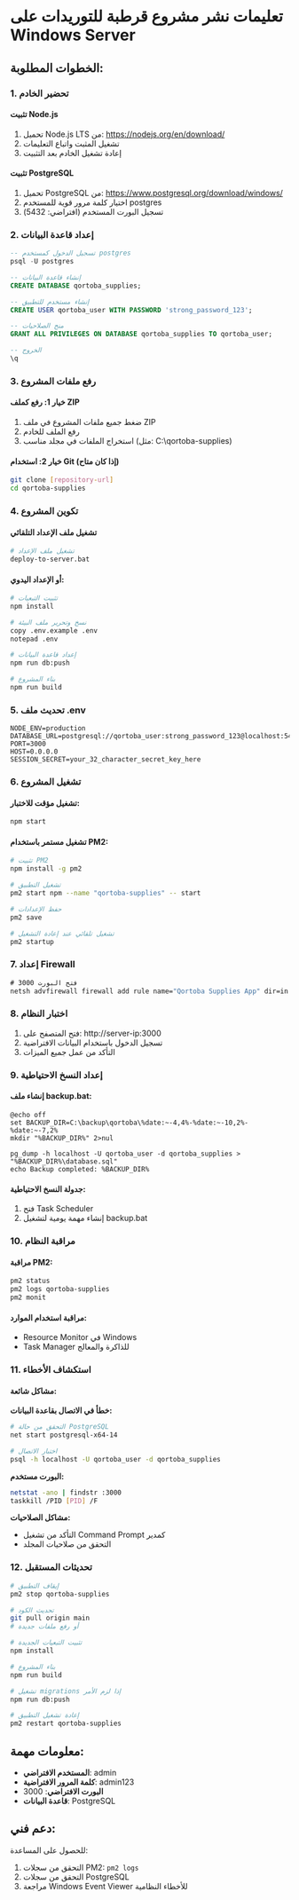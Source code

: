 # تعليمات نشر مشروع قرطبة للتوريدات على Windows Server

## الخطوات المطلوبة:

### 1. تحضير الخادم

#### تثبيت Node.js
1. تحميل Node.js LTS من: https://nodejs.org/en/download/
2. تشغيل المثبت واتباع التعليمات
3. إعادة تشغيل الخادم بعد التثبيت

#### تثبيت PostgreSQL
1. تحميل PostgreSQL من: https://www.postgresql.org/download/windows/
2. اختيار كلمة مرور قوية للمستخدم postgres
3. تسجيل البورت المستخدم (افتراضي: 5432)

### 2. إعداد قاعدة البيانات

```sql
-- تسجيل الدخول كمستخدم postgres
psql -U postgres

-- إنشاء قاعدة البيانات
CREATE DATABASE qortoba_supplies;

-- إنشاء مستخدم للتطبيق
CREATE USER qortoba_user WITH PASSWORD 'strong_password_123';

-- منح الصلاحيات
GRANT ALL PRIVILEGES ON DATABASE qortoba_supplies TO qortoba_user;

-- الخروج
\q
```

### 3. رفع ملفات المشروع

#### خيار 1: رفع كملف ZIP
1. ضغط جميع ملفات المشروع في ملف ZIP
2. رفع الملف للخادم
3. استخراج الملفات في مجلد مناسب (مثل: C:\qortoba-supplies)

#### خيار 2: استخدام Git (إذا كان متاح)
```bash
git clone [repository-url]
cd qortoba-supplies
```

### 4. تكوين المشروع

#### تشغيل ملف الإعداد التلقائي
```bash
# تشغيل ملف الإعداد
deploy-to-server.bat
```

#### أو الإعداد اليدوي:
```bash
# تثبيت التبعيات
npm install

# نسخ وتحرير ملف البيئة
copy .env.example .env
notepad .env

# إعداد قاعدة البيانات
npm run db:push

# بناء المشروع
npm run build
```

### 5. تحديث ملف .env

```env
NODE_ENV=production
DATABASE_URL=postgresql://qortoba_user:strong_password_123@localhost:5432/qortoba_supplies
PORT=3000
HOST=0.0.0.0
SESSION_SECRET=your_32_character_secret_key_here
```

### 6. تشغيل المشروع

#### تشغيل مؤقت للاختبار:
```bash
npm start
```

#### تشغيل مستمر باستخدام PM2:
```bash
# تثبيت PM2
npm install -g pm2

# تشغيل التطبيق
pm2 start npm --name "qortoba-supplies" -- start

# حفظ الإعدادات
pm2 save

# تشغيل تلقائي عند إعادة التشغيل
pm2 startup
```

### 7. إعداد Firewall

```cmd
# فتح البورت 3000
netsh advfirewall firewall add rule name="Qortoba Supplies App" dir=in action=allow protocol=TCP localport=3000
```

### 8. اختبار النظام

1. فتح المتصفح على: http://server-ip:3000
2. تسجيل الدخول باستخدام البيانات الافتراضية
3. التأكد من عمل جميع الميزات

### 9. إعداد النسخ الاحتياطية

#### إنشاء ملف backup.bat:
```batch
@echo off
set BACKUP_DIR=C:\backup\qortoba\%date:~-4,4%-%date:~-10,2%-%date:~-7,2%
mkdir "%BACKUP_DIR%" 2>nul

pg_dump -h localhost -U qortoba_user -d qortoba_supplies > "%BACKUP_DIR%\database.sql"
echo Backup completed: %BACKUP_DIR%
```

#### جدولة النسخ الاحتياطية:
1. فتح Task Scheduler
2. إنشاء مهمة يومية لتشغيل backup.bat

### 10. مراقبة النظام

#### مراقبة PM2:
```bash
pm2 status
pm2 logs qortoba-supplies
pm2 monit
```

#### مراقبة استخدام الموارد:
- Resource Monitor في Windows
- Task Manager للذاكرة والمعالج

### 11. استكشاف الأخطاء

#### مشاكل شائعة:

**خطأ في الاتصال بقاعدة البيانات:**
```bash
# التحقق من حالة PostgreSQL
net start postgresql-x64-14

# اختبار الاتصال
psql -h localhost -U qortoba_user -d qortoba_supplies
```

**البورت مستخدم:**
```bash
netstat -ano | findstr :3000
taskkill /PID [PID] /F
```

**مشاكل الصلاحيات:**
- التأكد من تشغيل Command Prompt كمدير
- التحقق من صلاحيات المجلد

### 12. تحديثات المستقبل

```bash
# إيقاف التطبيق
pm2 stop qortoba-supplies

# تحديث الكود
git pull origin main
# أو رفع ملفات جديدة

# تثبيت التبعيات الجديدة
npm install

# بناء المشروع
npm run build

# تشغيل migrations إذا لزم الأمر
npm run db:push

# إعادة تشغيل التطبيق
pm2 restart qortoba-supplies
```

## معلومات مهمة:

- **المستخدم الافتراضي**: admin
- **كلمة المرور الافتراضية**: admin123
- **البورت الافتراضي**: 3000
- **قاعدة البيانات**: PostgreSQL

## دعم فني:

للحصول على المساعدة:
1. التحقق من سجلات PM2: `pm2 logs`
2. التحقق من سجلات PostgreSQL
3. مراجعة Windows Event Viewer للأخطاء النظامية